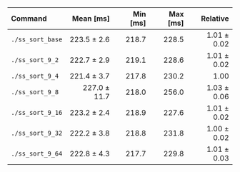 | Command | Mean [ms] | Min [ms] | Max [ms] | Relative |
|:---|---:|---:|---:|---:|
| `./ss_sort_base` | 223.5 ± 2.6 | 218.7 | 228.5 | 1.01 ± 0.02 |
| `./ss_sort_9_2` | 222.7 ± 2.9 | 219.1 | 228.6 | 1.01 ± 0.02 |
| `./ss_sort_9_4` | 221.4 ± 3.7 | 217.8 | 230.2 | 1.00 |
| `./ss_sort_9_8` | 227.0 ± 11.7 | 218.0 | 256.0 | 1.03 ± 0.06 |
| `./ss_sort_9_16` | 223.2 ± 2.4 | 218.9 | 227.6 | 1.01 ± 0.02 |
| `./ss_sort_9_32` | 222.2 ± 3.8 | 218.8 | 231.8 | 1.00 ± 0.02 |
| `./ss_sort_9_64` | 222.8 ± 4.3 | 217.7 | 229.8 | 1.01 ± 0.03 |
